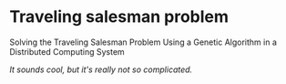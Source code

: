 # Traveling salesman problem

Solving the Traveling Salesman Problem Using a Genetic Algorithm in a Distributed Computing System

_It sounds cool, but it's really not so complicated._
